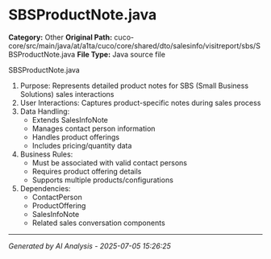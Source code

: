 # SBSProductNote.java

**Category:** Other
**Original Path:** cuco-core/src/main/java/at/a1ta/cuco/core/shared/dto/salesinfo/visitreport/sbs/SBSProductNote.java
**File Type:** Java source file

SBSProductNote.java
1. Purpose: Represents detailed product notes for SBS (Small Business Solutions) sales interactions
2. User Interactions: Captures product-specific notes during sales process
3. Data Handling:
   - Extends SalesInfoNote
   - Manages contact person information
   - Handles product offerings
   - Includes pricing/quantity data
4. Business Rules:
   - Must be associated with valid contact persons
   - Requires product offering details
   - Supports multiple products/configurations
5. Dependencies:
   - ContactPerson
   - ProductOffering
   - SalesInfoNote
   - Related sales conversation components

---
*Generated by AI Analysis - 2025-07-05 15:26:25*
